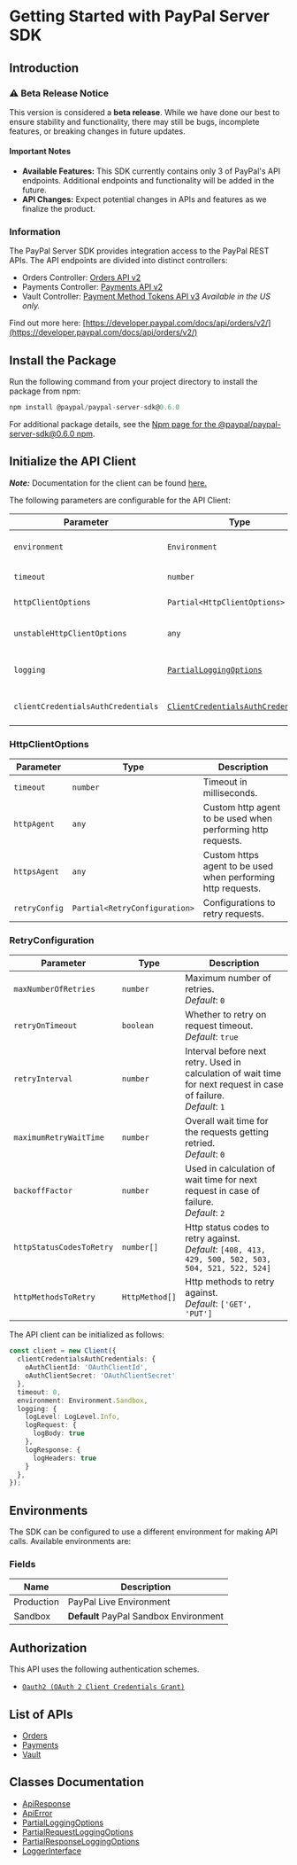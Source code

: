 
# Getting Started with PayPal Server SDK

## Introduction

### ⚠️ Beta Release Notice

This version is considered a **beta release**. While we have done our best to ensure stability and functionality, there may still be bugs, incomplete features, or breaking changes in future updates.

#### Important Notes

- **Available Features:** This SDK currently contains only 3 of PayPal's API endpoints. Additional endpoints and functionality will be added in the future.
- **API Changes:** Expect potential changes in APIs and features as we finalize the product.

### Information

The PayPal Server SDK provides integration access to the PayPal REST APIs. The API endpoints are divided into distinct controllers:

- Orders Controller: <a href="https://developer.paypal.com/docs/api/orders/v2/">Orders API v2</a>
- Payments Controller: <a href="https://developer.paypal.com/docs/api/payments/v2/">Payments API v2</a>
- Vault Controller: <a href="https://developer.paypal.com/docs/api/payment-tokens/v3/">Payment Method Tokens API v3</a> *Available in the US only.*

Find out more here: [https://developer.paypal.com/docs/api/orders/v2/](https://developer.paypal.com/docs/api/orders/v2/)

## Install the Package

Run the following command from your project directory to install the package from npm:

```ts
npm install @paypal/paypal-server-sdk@0.6.0
```

For additional package details, see the [Npm page for the @paypal/paypal-server-sdk@0.6.0 npm](https://www.npmjs.com/package/@paypal/paypal-server-sdk/v/0.6.0).

## Initialize the API Client

**_Note:_** Documentation for the client can be found [here.](https://www.github.com/paypal/PayPal-TypeScript-Server-SDK/tree/0.6.0/doc/client.md)

The following parameters are configurable for the API Client:

| Parameter | Type | Description |
|  --- | --- | --- |
| `environment` | `Environment` | The API environment. <br> **Default: `Environment.Sandbox`** |
| `timeout` | `number` | Timeout for API calls.<br>*Default*: `0` |
| `httpClientOptions` | `Partial<HttpClientOptions>` | Stable configurable http client options. |
| `unstableHttpClientOptions` | `any` | Unstable configurable http client options. |
| `logging` | [`PartialLoggingOptions`](https://www.github.com/paypal/PayPal-TypeScript-Server-SDK/tree/0.6.0/doc/partial-logging-options.md) | Logging Configuration to enable logging |
| `clientCredentialsAuthCredentials` | [`ClientCredentialsAuthCredentials`](https://www.github.com/paypal/PayPal-TypeScript-Server-SDK/tree/0.6.0/doc/auth/oauth-2-client-credentials-grant.md) | The credential object for clientCredentialsAuth |

### HttpClientOptions

| Parameter | Type | Description |
|  --- | --- | --- |
| `timeout` | `number` | Timeout in milliseconds. |
| `httpAgent` | `any` | Custom http agent to be used when performing http requests. |
| `httpsAgent` | `any` | Custom https agent to be used when performing http requests. |
| `retryConfig` | `Partial<RetryConfiguration>` | Configurations to retry requests. |

### RetryConfiguration

| Parameter | Type | Description |
|  --- | --- | --- |
| `maxNumberOfRetries` | `number` | Maximum number of retries. <br> *Default*: `0` |
| `retryOnTimeout` | `boolean` | Whether to retry on request timeout. <br> *Default*: `true` |
| `retryInterval` | `number` | Interval before next retry. Used in calculation of wait time for next request in case of failure. <br> *Default*: `1` |
| `maximumRetryWaitTime` | `number` | Overall wait time for the requests getting retried. <br> *Default*: `0` |
| `backoffFactor` | `number` | Used in calculation of wait time for next request in case of failure. <br> *Default*: `2` |
| `httpStatusCodesToRetry` | `number[]` | Http status codes to retry against. <br> *Default*: `[408, 413, 429, 500, 502, 503, 504, 521, 522, 524]` |
| `httpMethodsToRetry` | `HttpMethod[]` | Http methods to retry against. <br> *Default*: `['GET', 'PUT']` |

The API client can be initialized as follows:

```ts
const client = new Client({
  clientCredentialsAuthCredentials: {
    oAuthClientId: 'OAuthClientId',
    oAuthClientSecret: 'OAuthClientSecret'
  },
  timeout: 0,
  environment: Environment.Sandbox,
  logging: {
    logLevel: LogLevel.Info,
    logRequest: {
      logBody: true
    },
    logResponse: {
      logHeaders: true
    }
  },
});
```

## Environments

The SDK can be configured to use a different environment for making API calls. Available environments are:

### Fields

| Name | Description |
|  --- | --- |
| Production | PayPal Live Environment |
| Sandbox | **Default** PayPal Sandbox Environment |

## Authorization

This API uses the following authentication schemes.

* [`Oauth2 (OAuth 2 Client Credentials Grant)`](https://www.github.com/paypal/PayPal-TypeScript-Server-SDK/tree/0.6.0/doc/auth/oauth-2-client-credentials-grant.md)

## List of APIs

* [Orders](https://www.github.com/paypal/PayPal-TypeScript-Server-SDK/tree/0.6.0/doc/controllers/orders.md)
* [Payments](https://www.github.com/paypal/PayPal-TypeScript-Server-SDK/tree/0.6.0/doc/controllers/payments.md)
* [Vault](https://www.github.com/paypal/PayPal-TypeScript-Server-SDK/tree/0.6.0/doc/controllers/vault.md)

## Classes Documentation

* [ApiResponse](https://www.github.com/paypal/PayPal-TypeScript-Server-SDK/tree/0.6.0/doc/api-response.md)
* [ApiError](https://www.github.com/paypal/PayPal-TypeScript-Server-SDK/tree/0.6.0/doc/api-error.md)
* [PartialLoggingOptions](https://www.github.com/paypal/PayPal-TypeScript-Server-SDK/tree/0.6.0/doc/partial-logging-options.md)
* [PartialRequestLoggingOptions](https://www.github.com/paypal/PayPal-TypeScript-Server-SDK/tree/0.6.0/doc/partial-request-logging-options.md)
* [PartialResponseLoggingOptions](https://www.github.com/paypal/PayPal-TypeScript-Server-SDK/tree/0.6.0/doc/partial-response-logging-options.md)
* [LoggerInterface](https://www.github.com/paypal/PayPal-TypeScript-Server-SDK/tree/0.6.0/doc/logger-interface.md)

